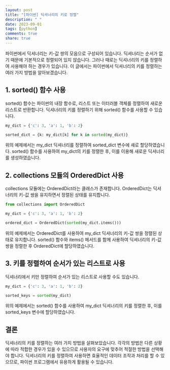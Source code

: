 ```yaml
---
layout: post
title: "[파이썬] 딕셔너리의 키로 정렬"
description: " "
date: 2023-09-01
tags: [python]
comments: true
share: true
---
```


파이썬에서 딕셔너리는 키-값 쌍의 모음으로 구성되어 있습니다. 딕셔너리는 순서가 없기 때문에 기본적으로 정렬되어 있지 않습니다. 그러나 때로는 딕셔너리의 키를 정렬하여 사용해야 하는 경우가 있습니다. 이 글에서는 파이썬에서 딕셔너리의 키를 정렬하는 여러 가지 방법을 알아보겠습니다.

## 1. sorted() 함수 사용

sorted() 함수는 파이썬의 내장 함수로, 리스트 또는 이터러블 객체를 정렬하여 새로운 리스트로 반환합니다. 딕셔너리의 키를 정렬하기 위해 sorted() 함수를 사용할 수 있습니다.

```python
my_dict = {'c': 3, 'a': 1, 'b': 2}

sorted_dict = {k: my_dict[k] for k in sorted(my_dict)}
```

위의 예제에서는 my_dict 딕셔너리를 정렬하여 sorted_dict 변수에 새로 할당하였습니다. sorted() 함수를 사용하여 my_dict의 키를 정렬한 후, 이를 이용해 새로운 딕셔너리를 생성하였습니다.

## 2. collections 모듈의 OrderedDict 사용

collections 모듈에는 OrderedDict라는 클래스가 존재합니다. OrderedDict는 딕셔너리의 키-값 쌍을 유지하면서 정렬된 상태를 유지합니다.

```python
from collections import OrderedDict

my_dict = {'c': 3, 'a': 1, 'b': 2}

ordered_dict = OrderedDict(sorted(my_dict.items()))

```

위의 예제에서는 OrderedDict를 사용하여 my_dict 딕셔너리의 키-값 쌍을 정렬된 상태로 유지합니다. sorted() 함수와 items() 메서드를 함께 사용하여 딕셔너리의 키-값 쌍을 정렬한 후 OrderedDict에 할당하였습니다.

## 3. 키를 정렬하여 순서가 있는 리스트로 사용

딕셔너리에서 키만 정렬하여 순서가 있는 리스트로 사용할 수도 있습니다.

```python
my_dict = {'c': 3, 'a': 1, 'b': 2}

sorted_keys = sorted(my_dict)

```

위의 예제에서는 sorted() 함수를 사용하여 my_dict 딕셔너리의 키를 정렬한 후, 이를 sorted_keys 변수에 할당하였습니다.

## 결론

딕셔너리의 키를 정렬하는 여러 가지 방법을 살펴보았습니다. 각각의 방법은 다른 상황에 따라 적합한 경우가 있을 수 있으므로 사용자의 요구에 맞추어 적절한 방법을 선택해야 합니다. 딕셔너리의 키를 정렬하여 사용하면 효율적인 데이터 조작과 처리를 할 수 있으므로, 파이썬 프로그램에서 유용하게 활용될 수 있습니다.